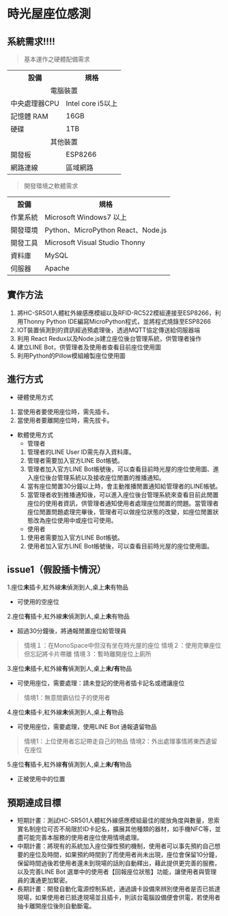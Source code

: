 <!--
 * @Author: your name
 * @Date: 2022-04-01 14:53:07
 * @LastEditTime: 2022-04-01 17:03:34
 * @LastEditors: Please set LastEditors
 * @Description: 打开koroFileHeader查看配置 进行设置: https://github.com/OBKoro1/koro1FileHeader/wiki/%E9%85%8D%E7%BD%AE
 * @FilePath: \time-house-sensor\README.md
-->
# 時光屋座位感測

## 系統需求!!!!
> 基本運作之硬體配備需求
<table>
  <tr>
    <th>設備</th>
    <th>規格</th>
  </tr>
  <tr>
    <td colspan="2" align='center' valign="middle">電腦裝置</td>

  </tr>
  <tr>
    <td>中央處理器CPU</td>
    <td>Intel core i5以上</td>
  </tr>
  <tr>
    <td>記憶體 RAM</td>
    <td>16GB</td>
  </tr>
<tr>
    <td>硬碟</td>
    <td>1TB</td>
  </tr>
      <tr>
    <td colspan="2" align='center' valign="middle">其他裝置</td>
  </tr>
    <tr>
    <td>開發板</td>
    <td>ESP8266</td>
  </tr>
       <tr>
    <td>網路連線</td>
    <td>區域網路</td>
  </tr>
</table>

> 開發環境之軟體需求

<table>
  <tr>
    <th>設備</th>
    <th>規格</th>
  </tr>

  <tr>
    <td>作業系統</td>
    <td>Microsoft Windows7 以上</td>
  </tr>
  <tr>
    <td>開發環境</td>
    <td>Python、MicroPython
React、Node.js
</td>
  </tr>
<tr>
    <td>開發工具</td>
    <td>Microsoft Visual Studio
Thonny
</td>
  </tr>
     <tr>
    <td>資料庫</td>
    <td>MySQL</td>
  </tr>
     <tr>
    <td>伺服器</td>
    <td>Apache</td>
  </tr>
</table>

## 實作方法

1.	將HC-SR501人體紅外線感應模組以及RFID-RC522模組連接至ESP8266，利用Thonny Python IDE編寫MicroPython程式，並將程式燒錄至ESP8266
2.	IOT裝置偵測到的資訊經過預處理後，透過MQTT協定傳送給伺服器端
3.	利用 React Redux以及Node.js建立座位後台管理系統，供管理者操作
4.	建立LINE Bot，供管理者及使用者查看目前座位使用圖
5.	利用Python的Pillow模組繪製座位使用圖


## 進行方式

- 硬體使用方式 
1.	當使用者要使用座位時，需先插卡。 
2.	當使用者要離開座位時，需先拔卡。    
-	軟體使用方式 
    -	管理者
    1. 管理者的LINE User ID需先存入資料庫。
    2. 管理者需要加入官方LINE Bot帳號。 
    3. 管理者加入官方LINE Bot帳號後，可以查看目前時光屋的座位使用圖、進入座位後台管理系統以及接收座位閒置的推播通知。 
    4. 當有座位閒置30分鐘以上時，會主動推播閒置通知給管理者的LINE帳號。
    5. 當管理者收到推播通知後，可以進入座位後台管理系統來查看目前此閒置座位的使用者資訊，供管理者通知使用者處理座位閒置的問題。當管理者座位閒置問題處理完畢後，管理者可以做座位狀態的改變，如座位閒置狀態改為座位使用中或座位可使用。
    - 使用者
    1. 使用者需要加入官方LINE Bot帳號。 
    2. 使用者加入官方LINE Bot帳號後，可以查看目前時光屋的座位使用圖。


## issue1（假設插卡情況）
1.座位<b>未</b>插卡,紅外線<b>未</b>偵測到人,桌上<b>未</b>有物品
- 可使用的空座位

2.座位<b>有</b>插卡,紅外線<b>未</b>偵測到人,桌上<b>未</b>有物品
- 超過30分鐘後，將通報閒置座位給管理員
> 情境１：在MonoSpace中但沒有坐在時光屋的座位
> 情境２：使用完畢座位但忘記將卡片帶離
> 情境３：暫時離開座位上廁所

3.座位<b>未</b>插卡,紅外線<b>有</b>偵測到人,桌上<b>未/有</b>物品
- 可使用座位，需要處理：請未登記的使用者插卡記名或禮讓座位
> 情境1：無意間霸佔位子的使用者


4.座位<b>未</b>插卡,紅外線<b>未</b>偵測到人,桌上<b>有</b>物品
- 可使用座位，需要處理，使用LINE Bot 通報遺留物品
> 情境1：上位使用者忘記帶走自己的物品
> 情境2：外出處理事情將東西遺留在座位


5.座位<b>有</b>插卡,紅外線<b>有</b>偵測到人,桌上<b>未/有</b>物品
- 正被使用中的位置


## 預期達成目標
- 短期計畫：測試HC-SR501人體紅外線感應模組最佳的擺放角度與數量，思索實名制座位可否不局限於ID卡記名，擴展其他種類的器材，如手機NFC等，並盡可能完善本服務的使用者座位使用情境處理。
- 中期計畫：將現有的系統加入座位彈性預約機制，使用者可以事先預約自己想要的座位及時間，如果預約時間到了而使用者尚未出現，座位會保留10分鐘，保留時間過後若使用者還未到現場的話則自動釋出，藉此提供更完善的服務，以及完善LINE Bot 選單中的使用者【回報座位狀態】功能，讓使用者與管理員的溝通更加緊密。
- 長期計畫：開發自動化電源控制系統，通過讀卡設備來辨別使用者是否已抵達現場，如果使用者已抵達現場並且插卡，則該台電腦設備便會供電，若使用者抽卡離開座位後則自動斷電。




